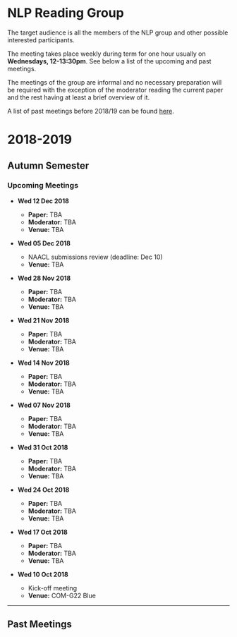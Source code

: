 # NLP Reading Group

The target audience is all the members of the NLP group and other possible interested participants.

The meeting takes place weekly during term for one hour usually on **Wednesdays, 12-13:30pm**. See below a list of the upcoming and past meetings.

The meetings of the group are informal and no necessary preparation will be required with the exception of the moderator reading the current paper and the rest having at least a brief overview of it.

A list of past meetings before 2018/19 can be found [here](https://www.sheffield.ac.uk/dcs/research/groups/nlp#tab05).




2018-2019
=========

## Autumn Semester


### Upcoming Meetings


* **Wed 12 Dec 2018**
	 * **Paper:** TBA
	 * **Moderator:** TBA
	 * **Venue:** TBA


*  **Wed 05 Dec 2018**
	* NAACL submissions review (deadline: Dec 10)
	* **Venue:** TBA 


* **Wed 28 Nov 2018**
	* **Paper:** TBA
	* **Moderator:** TBA
	* **Venue:** TBA


* **Wed 21 Nov 2018**
	* **Paper:** TBA
	* **Moderator:** TBA
	* **Venue:** TBA


* **Wed 14 Nov 2018**
	* **Paper:** TBA
	* **Moderator:** TBA
	* **Venue:** TBA


* **Wed 07 Nov 2018**
	* **Paper:** TBA
	* **Moderator:** TBA
	* **Venue:** TBA


* **Wed 31 Oct 2018**
	* **Paper:** TBA
	* **Moderator:** TBA
	* **Venue:** TBA


* **Wed 24 Oct 2018** 
	* **Paper:** TBA
	* **Moderator:** TBA
	* **Venue:** TBA


* **Wed 17 Oct 2018**
	* **Paper:** TBA
	* **Moderator:** TBA
	* **Venue:** TBA


* **Wed 10 Oct 2018**
	* Kick-off meeting 
	* **Venue:** COM-G22 Blue

-----

Past Meetings
---------------






